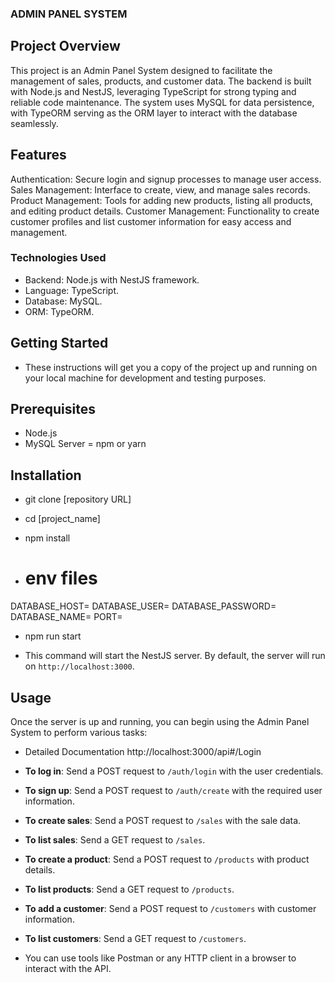### ADMIN PANEL SYSTEM
## Project Overview
This project is an Admin Panel System designed to facilitate the management of sales, products, and customer data. The backend is built with Node.js and NestJS, leveraging TypeScript for strong typing and reliable code maintenance. The system uses MySQL for data persistence, with TypeORM serving as the ORM layer to interact with the database seamlessly.

## Features
Authentication: Secure login and signup processes to manage user access.
Sales Management: Interface to create, view, and manage sales records.
Product Management: Tools for adding new products, listing all products, and editing product details.
Customer Management: Functionality to create customer profiles and list customer information for easy access and management.

### Technologies Used
- Backend: Node.js with NestJS framework.
- Language: TypeScript.
- Database: MySQL.
- ORM: TypeORM.

## Getting Started
- These instructions will get you a copy of the project up and running on your local machine for development and testing purposes.

## Prerequisites
- Node.js
- MySQL Server
= npm or yarn

## Installation
- git clone [repository URL]
- cd [project_name]
- npm install

- # env files
DATABASE_HOST=
DATABASE_USER=
DATABASE_PASSWORD=
DATABASE_NAME=
PORT=

- npm run start

- This command will start the NestJS server. By default, the server will run on `http://localhost:3000`.

## Usage
Once the server is up and running, you can begin using the Admin Panel System to perform various tasks:

- Detailed Documentation http://localhost:3000/api#/Login 

- **To log in**: Send a POST request to `/auth/login` with the user credentials.
- **To sign up**: Send a POST request to `/auth/create` with the required user information.
- **To create sales**: Send a POST request to `/sales` with the sale data.
- **To list sales**: Send a GET request to `/sales`.
- **To create a product**: Send a POST request to `/products` with product details.
- **To list products**: Send a GET request to `/products`.
- **To add a customer**: Send a POST request to `/customers` with customer information.
- **To list customers**: Send a GET request to `/customers`.

- You can use tools like Postman or any HTTP client in a browser to interact with the API.
